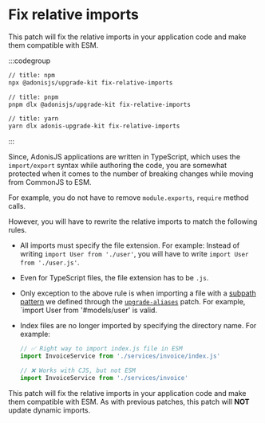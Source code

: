 # Fix relative imports

This patch will fix the relative imports in your application code and make them compatible with ESM.

:::codegroup

```sh
// title: npm
npx @adonisjs/upgrade-kit fix-relative-imports
```

```sh
// title: pnpm
pnpm dlx @adonisjs/upgrade-kit fix-relative-imports
```

```sh
// title: yarn
yarn dlx adonis-upgrade-kit fix-relative-imports
```

:::

Since, AdonisJS applications are written in TypeScript, which uses the `import/export` syntax while authoring the code, you are somewhat protected when it comes to the number of breaking changes while moving from CommonJS to ESM.

For example, you do not have to remove `module.exports`, `require` method calls.

However, you will have to rewrite the relative imports to match the following rules.

- All imports must specify the file extension. For example: Instead of writing `import User from './user'`, you will have to write `import User from './user.js'`.
- Even for TypeScript files, the file extension has to be `.js`.
- Only exception to the above rule is when importing a file with a [subpath pattern](https://nodejs.org/api/packages.html#subpath-patterns) we defined through the [`upgrade-aliases`](./5_upgrade_aliases.md) patch. For example, `import User from '#models/user' is valid.
- Index files are no longer imported by specifying the directory name. For example:

  ```ts
  // ✅ Right way to import index.js file in ESM
  import InvoiceService from './services/invoice/index.js'

  // ❌ Works with CJS, but not ESM
  import InvoiceService from './services/invoice'
  ```

This patch will fix the relative imports in your application code and make them compatible with ESM.
As with previous patches, this patch will **NOT** update dynamic imports.
